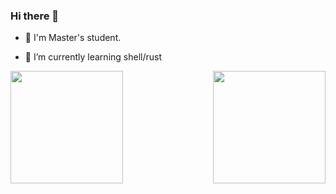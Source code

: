 ### Hi there 👋

- 🏫 I'm Master's student.

- 🌱 I’m currently learning shell/rust

<a href="https://github.com/anuraghazra/github-readme-stats"><img height="180px" align="left" src="https://github-readme-stats.vercel.app/api?username=ushmz&show_icons=true&count_private=true&theme=nord" /></a><a href="https://github.com/anuraghazra/github-readme-stats"><img height="180px" align="right" src="https://github-readme-stats.vercel.app/api/top-langs/?username=ushmz&count_private=true&exclude_repo=data-science-exercise,adagio,dotfiles&theme=nord&langs_count=10&layout=compact" /></a>
